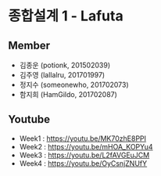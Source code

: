 # 종합설계 1 - Lafuta

## Member
* 김종운 (potionk, 201502039)
* 김주영 (lallalru, 201701997)
* 정지수 (someonewho, 201702073)
* 함지희 (HamGildo, 201702087)

## Youtube
* Week1 : https://youtu.be/MK70zhE8PPI
* Week2 : https://youtu.be/mHOA_KOPYu4
* Week3 : https://youtu.be/L2fAVGEuJCM
* Week4 : https://youtu.be/OyCsnjZNUfY